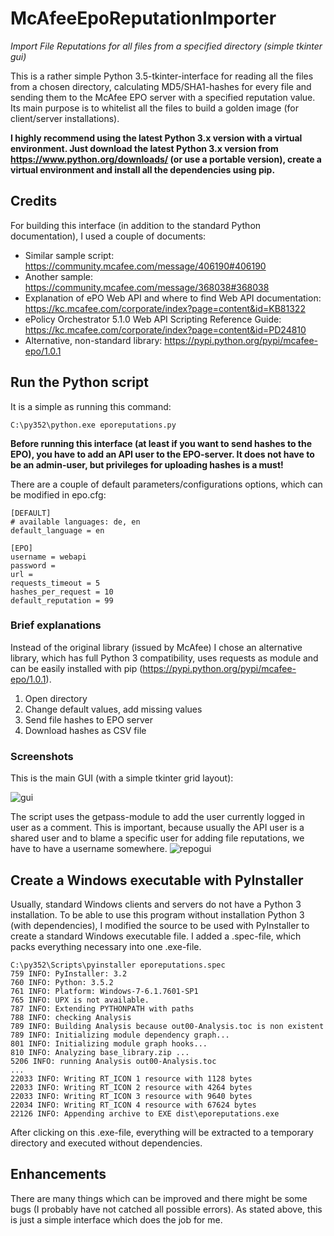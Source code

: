 # McAfeeEpoReputationImporter

*Import File Reputations for all files from a specified directory (simple tkinter gui)*

This is a rather simple Python 3.5-tkinter-interface for reading all the files from a chosen directory, calculating MD5/SHA1-hashes for every file and sending them to the McAfee EPO server with a specified reputation value. Its main purpose is to whitelist all the files to build a golden image (for client/server installations).

**I highly recommend using the latest Python 3.x version with a virtual environment. Just download the latest Python 3.x version from https://www.python.org/downloads/ (or use a portable version), create a virtual environment and install all the dependencies using pip.**

## Credits
For building this interface (in addition to the standard Python documentation), I used a couple of documents:
  * Similar sample script: https://community.mcafee.com/message/406190#406190
  * Another sample: https://community.mcafee.com/message/368038#368038
  * Explanation of ePO Web API and where to find Web API documentation: https://kc.mcafee.com/corporate/index?page=content&id=KB81322
  * ePolicy Orchestrator 5.1.0 Web API Scripting Reference Guide: https://kc.mcafee.com/corporate/index?page=content&id=PD24810
  * Alternative, non-standard library: https://pypi.python.org/pypi/mcafee-epo/1.0.1

## Run the Python script
It is a simple as running this command:
```
C:\py352\python.exe eporeputations.py
```
**Before running this interface (at least if you want to send hashes to the EPO), you have to add an API user to the EPO-server. It does not have to be an admin-user, but privileges for uploading hashes is a must!**

There are a couple of default parameters/configurations options, which can be modified in epo.cfg:
```
[DEFAULT]
# available languages: de, en
default_language = en

[EPO]
username = webapi
password =
url =
requests_timeout = 5
hashes_per_request = 10
default_reputation = 99
```

### Brief explanations

Instead of the original library (issued by McAfee) I chose an alternative library, which has full Python 3 compatibility,  uses requests as module and can be easily installed with pip (https://pypi.python.org/pypi/mcafee-epo/1.0.1).

  1. Open directory
  2. Change default values, add missing values
  3. Send file hashes to EPO server
  4. Download hashes as CSV file



### Screenshots
This is the main GUI (with a simple tkinter grid layout):

![gui](https://cloud.githubusercontent.com/assets/3997488/20257671/669da942-aa4b-11e6-9c37-7f307ebd1189.png)

The script uses the getpass-module to add the user currently logged in user as a comment. This is important, because usually the API user is a shared user and to blame a specific user for adding file reputations, we have to have a username somewhere. 
![repogui](https://cloud.githubusercontent.com/assets/3997488/20259627/33c23c12-aa56-11e6-9037-ce402a99a2b9.png)


## Create a Windows executable with PyInstaller
Usually, standard Windows clients and servers do not have a Python 3 installation. To be able to use this program without installation Python 3 (with dependencies), I modified the source to be used with PyInstaller to create a standard Windows executable file. I added a .spec-file, which packs everything necessary into one .exe-file.
```
C:\py352\Scripts\pyinstaller eporeputations.spec
759 INFO: PyInstaller: 3.2
760 INFO: Python: 3.5.2
761 INFO: Platform: Windows-7-6.1.7601-SP1
765 INFO: UPX is not available.
787 INFO: Extending PYTHONPATH with paths
788 INFO: checking Analysis
789 INFO: Building Analysis because out00-Analysis.toc is non existent
789 INFO: Initializing module dependency graph...
801 INFO: Initializing module graph hooks...
810 INFO: Analyzing base_library.zip ...
5206 INFO: running Analysis out00-Analysis.toc
...
22033 INFO: Writing RT_ICON 1 resource with 1128 bytes
22033 INFO: Writing RT_ICON 2 resource with 4264 bytes
22033 INFO: Writing RT_ICON 3 resource with 9640 bytes
22034 INFO: Writing RT_ICON 4 resource with 67624 bytes
22126 INFO: Appending archive to EXE dist\eporeputations.exe
```
After clicking on this .exe-file, everything will be extracted to a temporary directory and executed without dependencies.

## Enhancements
There are many things which can be improved and there might be some bugs (I probably have not catched all possible errors). As stated above, this is just a simple interface which does the job for me. 

